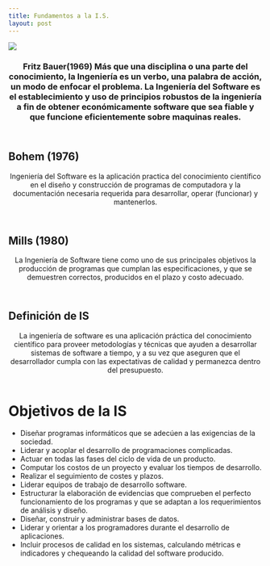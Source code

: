 ```yaml
---
title: Fundamentos a la I.S.
layout: post
---
```

<div class="row">
      <div class="item">
        <a href="#" class="image fit"><img src="{{ 'assets/images/Fritz Bauer.jpg' | relative_url }}"  /></a>
   <header>
    <h3>Fritz Bauer(1969)
Más que una disciplina o una parte del conocimiento, la Ingeniería es un verbo, una palabra de acción, un modo de enfocar el problema.
La Ingeniería del Software es el establecimiento y uso de principios robustos de la ingeniería a fin de obtener económicamente software que sea fiable y que funcione eficientemente sobre maquinas reales.</h3>
            </header>
      </div>
      <h2> Bohem (1976) </h2>  
     
<header>Ingeniería del Software es la aplicación practica del conocimiento científico en el diseño y construcción de programas de computadora y la documentación necesaria requerida para desarrollar, operar (funcionar) y mantenerlos.</header>

<h2> Mills (1980) </h2>  
     
<header>La Ingeniería de Software tiene como uno de sus principales objetivos la producción de programas que cumplan las especificaciones, y que  se demuestren correctos, producidos en el plazo y costo adecuado.</header>

<h2> Definición de IS </h2>  
    
<header>La ingeniería de software es una aplicación práctica del conocimiento científico para proveer metodologías y técnicas que ayuden a desarrollar sistemas de software a tiempo, y a su vez que aseguren que el desarrollador cumpla con las expectativas de calidad y permanezca dentro del presupuesto.</header>
<h1> Objetivos de la IS </h1>  

*  Diseñar programas informáticos que se adecúen a las exigencias de la sociedad.
*  Liderar y acoplar el desarrollo de programaciones complicadas.
*  Actuar en todas las fases del ciclo de vida de un producto.
*  Computar los costos de un proyecto y evaluar los tiempos de desarrollo.
*  Realizar el seguimiento de costes y plazos.
*  Liderar equipos de trabajo de desarrollo software.
*  Estructurar la elaboración de evidencias que comprueben el perfecto funcionamiento de los programas y que se adaptan a los requerimientos de análisis y diseño.
*  Diseñar, construir y administrar bases de datos.
*  Liderar y orientar a los programadores durante el desarrollo de aplicaciones.
*  Incluir procesos de calidad en los sistemas, calculando métricas e indicadores y chequeando la calidad del software producido.
